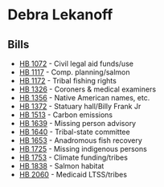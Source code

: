 # Debra Lekanoff
## Bills
* [HB 1072](bill/2021-22/hb/1072/) - Civil legal aid funds/use
* [HB 1117](bill/2021-22/hb/1117/) - Comp. planning/salmon
* [HB 1172](bill/2021-22/hb/1172/) - Tribal fishing rights
* [HB 1326](bill/2021-22/hb/1326/) - Coroners & medical examiners
* [HB 1356](bill/2021-22/hb/1356/) - Native American names, etc.
* [HB 1372](bill/2021-22/hb/1372/) - Statuary hall/Billy Frank Jr
* [HB 1513](bill/2021-22/hb/1513/) - Carbon emissions
* [HB 1639](bill/2021-22/hb/1639/) - Missing person advisory
* [HB 1640](bill/2021-22/hb/1640/) - Tribal-state committee
* [HB 1653](bill/2021-22/hb/1653/) - Anadromous fish recovery
* [HB 1725](bill/2021-22/hb/1725/) - Missing indigenous persons
* [HB 1753](bill/2021-22/hb/1753/) - Climate funding/tribes
* [HB 1838](bill/2021-22/hb/1838/) - Salmon habitat
* [HB 2060](bill/2021-22/hb/2060/) - Medicaid LTSS/tribes

